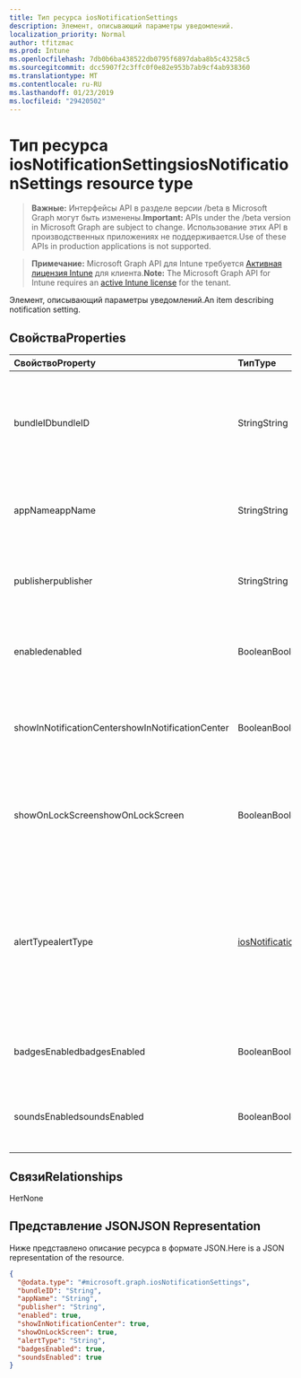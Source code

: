 ```yaml
---
title: Тип ресурса iosNotificationSettings
description: Элемент, описывающий параметры уведомлений.
localization_priority: Normal
author: tfitzmac
ms.prod: Intune
ms.openlocfilehash: 7db0b6ba438522db0795f6897daba8b5c43258c5
ms.sourcegitcommit: dcc5907f2c3ffc0f0e82e953b7ab9cf4ab938360
ms.translationtype: MT
ms.contentlocale: ru-RU
ms.lasthandoff: 01/23/2019
ms.locfileid: "29420502"
---
```

# <a name="iosnotificationsettings-resource-type"></a><span data-ttu-id="dfb10-103">Тип ресурса iosNotificationSettings</span><span class="sxs-lookup"><span data-stu-id="dfb10-103">iosNotificationSettings resource type</span></span>

> <span data-ttu-id="dfb10-104">**Важные:** Интерфейсы API в разделе версии /beta в Microsoft Graph могут быть изменены.</span><span class="sxs-lookup"><span data-stu-id="dfb10-104">**Important:** APIs under the /beta version in Microsoft Graph are subject to change.</span></span> <span data-ttu-id="dfb10-105">Использование этих API в производственных приложениях не поддерживается.</span><span class="sxs-lookup"><span data-stu-id="dfb10-105">Use of these APIs in production applications is not supported.</span></span>

> <span data-ttu-id="dfb10-106">**Примечание:** Microsoft Graph API для Intune требуется [Активная лицензия Intune](https://go.microsoft.com/fwlink/?linkid=839381) для клиента.</span><span class="sxs-lookup"><span data-stu-id="dfb10-106">**Note:** The Microsoft Graph API for Intune requires an [active Intune license](https://go.microsoft.com/fwlink/?linkid=839381) for the tenant.</span></span>

<span data-ttu-id="dfb10-107">Элемент, описывающий параметры уведомлений.</span><span class="sxs-lookup"><span data-stu-id="dfb10-107">An item describing notification setting.</span></span>

## <a name="properties"></a><span data-ttu-id="dfb10-108">Свойства</span><span class="sxs-lookup"><span data-stu-id="dfb10-108">Properties</span></span>
|<span data-ttu-id="dfb10-109">Свойство</span><span class="sxs-lookup"><span data-stu-id="dfb10-109">Property</span></span>|<span data-ttu-id="dfb10-110">Тип</span><span class="sxs-lookup"><span data-stu-id="dfb10-110">Type</span></span>|<span data-ttu-id="dfb10-111">Описание</span><span class="sxs-lookup"><span data-stu-id="dfb10-111">Description</span></span>|
|:---|:---|:---|
|<span data-ttu-id="dfb10-112">bundleID</span><span class="sxs-lookup"><span data-stu-id="dfb10-112">bundleID</span></span>|<span data-ttu-id="dfb10-113">String</span><span class="sxs-lookup"><span data-stu-id="dfb10-113">String</span></span>|<span data-ttu-id="dfb10-114">Идентификатор пакета для приложения, к которому необходимо применить эти параметры уведомлений.</span><span class="sxs-lookup"><span data-stu-id="dfb10-114">Bundle id of app to which to apply these notification settings.</span></span>|
|<span data-ttu-id="dfb10-115">appName</span><span class="sxs-lookup"><span data-stu-id="dfb10-115">appName</span></span>|<span data-ttu-id="dfb10-116">String</span><span class="sxs-lookup"><span data-stu-id="dfb10-116">String</span></span>|<span data-ttu-id="dfb10-117">Имя приложения, которое нужно связать со свойством bundleID.</span><span class="sxs-lookup"><span data-stu-id="dfb10-117">Application name to be associated with the bundleID.</span></span>|
|<span data-ttu-id="dfb10-118">publisher</span><span class="sxs-lookup"><span data-stu-id="dfb10-118">publisher</span></span>|<span data-ttu-id="dfb10-119">String</span><span class="sxs-lookup"><span data-stu-id="dfb10-119">String</span></span>|<span data-ttu-id="dfb10-120">Издатель, которого нужно связать со свойством bundleID.</span><span class="sxs-lookup"><span data-stu-id="dfb10-120">Publisher to be associated with the bundleID.</span></span>|
|<span data-ttu-id="dfb10-121">enabled</span><span class="sxs-lookup"><span data-stu-id="dfb10-121">enabled</span></span>|<span data-ttu-id="dfb10-122">Boolean</span><span class="sxs-lookup"><span data-stu-id="dfb10-122">Boolean</span></span>|<span data-ttu-id="dfb10-123">Указывает, разрешены ли уведомления для этого приложения.</span><span class="sxs-lookup"><span data-stu-id="dfb10-123">Indicates whether notifications are allowed for this app.</span></span>|
|<span data-ttu-id="dfb10-124">showInNotificationCenter</span><span class="sxs-lookup"><span data-stu-id="dfb10-124">showInNotificationCenter</span></span>|<span data-ttu-id="dfb10-125">Boolean</span><span class="sxs-lookup"><span data-stu-id="dfb10-125">Boolean</span></span>|<span data-ttu-id="dfb10-126">Указывает, можно ли отображать уведомления в центре уведомлений.</span><span class="sxs-lookup"><span data-stu-id="dfb10-126">Indicates whether notifications can be shown in notification center.</span></span>|
|<span data-ttu-id="dfb10-127">showOnLockScreen</span><span class="sxs-lookup"><span data-stu-id="dfb10-127">showOnLockScreen</span></span>|<span data-ttu-id="dfb10-128">Boolean</span><span class="sxs-lookup"><span data-stu-id="dfb10-128">Boolean</span></span>|<span data-ttu-id="dfb10-129">Указывает, можно ли отображать уведомления на экране блокировки.</span><span class="sxs-lookup"><span data-stu-id="dfb10-129">Indicates whether notifications can be shown on the lock screen.</span></span>|
|<span data-ttu-id="dfb10-130">alertType</span><span class="sxs-lookup"><span data-stu-id="dfb10-130">alertType</span></span>|[<span data-ttu-id="dfb10-131">iosNotificationAlertType</span><span class="sxs-lookup"><span data-stu-id="dfb10-131">iosNotificationAlertType</span></span>](../resources/intune-deviceconfig-iosnotificationalerttype.md)|<span data-ttu-id="dfb10-132">Определяет тип оповещения для уведомлений, связанных с этим приложением.</span><span class="sxs-lookup"><span data-stu-id="dfb10-132">Indicates the type of alert for notifications for this app.</span></span> <span data-ttu-id="dfb10-133">Возможные значения: `deviceDefault`, `banner`, `modal`, `none`.</span><span class="sxs-lookup"><span data-stu-id="dfb10-133">Possible values are: `deviceDefault`, `banner`, `modal`, `none`.</span></span>|
|<span data-ttu-id="dfb10-134">badgesEnabled</span><span class="sxs-lookup"><span data-stu-id="dfb10-134">badgesEnabled</span></span>|<span data-ttu-id="dfb10-135">Boolean</span><span class="sxs-lookup"><span data-stu-id="dfb10-135">Boolean</span></span>|<span data-ttu-id="dfb10-136">Указывает, разрешены ли эмблемы для этого приложения.</span><span class="sxs-lookup"><span data-stu-id="dfb10-136">Indicates whether badges are allowed for this app.</span></span>|
|<span data-ttu-id="dfb10-137">soundsEnabled</span><span class="sxs-lookup"><span data-stu-id="dfb10-137">soundsEnabled</span></span>|<span data-ttu-id="dfb10-138">Boolean</span><span class="sxs-lookup"><span data-stu-id="dfb10-138">Boolean</span></span>|<span data-ttu-id="dfb10-139">Указывает, разрешены ли звуковые сигналы для этого приложения.</span><span class="sxs-lookup"><span data-stu-id="dfb10-139">Indicates whether sounds are allowed for this app.</span></span>|

## <a name="relationships"></a><span data-ttu-id="dfb10-140">Связи</span><span class="sxs-lookup"><span data-stu-id="dfb10-140">Relationships</span></span>
<span data-ttu-id="dfb10-141">Нет</span><span class="sxs-lookup"><span data-stu-id="dfb10-141">None</span></span>

## <a name="json-representation"></a><span data-ttu-id="dfb10-142">Представление JSON</span><span class="sxs-lookup"><span data-stu-id="dfb10-142">JSON Representation</span></span>
<span data-ttu-id="dfb10-143">Ниже представлено описание ресурса в формате JSON.</span><span class="sxs-lookup"><span data-stu-id="dfb10-143">Here is a JSON representation of the resource.</span></span>
<!-- {
  "blockType": "resource",
  "@odata.type": "microsoft.graph.iosNotificationSettings"
}
-->
``` json
{
  "@odata.type": "#microsoft.graph.iosNotificationSettings",
  "bundleID": "String",
  "appName": "String",
  "publisher": "String",
  "enabled": true,
  "showInNotificationCenter": true,
  "showOnLockScreen": true,
  "alertType": "String",
  "badgesEnabled": true,
  "soundsEnabled": true
}
```




